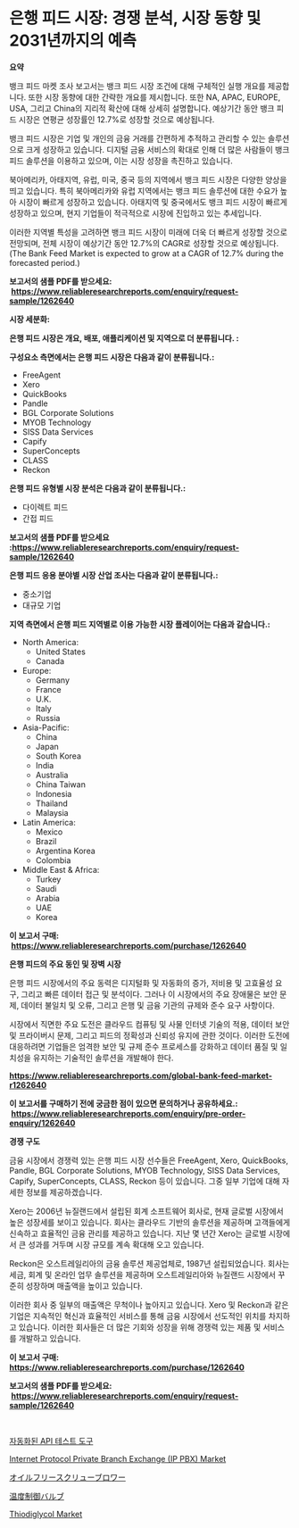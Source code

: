<p><h1>은행 피드 시장: 경쟁 분석, 시장 동향 및 2031년까지의 예측</h1></p><p><strong>요약</strong></p>
<p><p>뱅크 피드 마켓 조사 보고서는 뱅크 피드 시장 조건에 대해 구체적인 실행 개요를 제공합니다. 또한 시장 동향에 대한 간략한 개요를 제시합니다. 또한 NA, APAC, EUROPE, USA, 그리고 China의 지리적 확산에 대해 상세히 설명합니다. 예상기간 동안 뱅크 피드 시장은 연평균 성장률인 12.7%로 성장할 것으로 예상됩니다.</p><p>뱅크 피드 시장은 기업 및 개인의 금융 거래를 간편하게 추적하고 관리할 수 있는 솔루션으로 크게 성장하고 있습니다. 디지털 금융 서비스의 확대로 인해 더 많은 사람들이 뱅크 피드 솔루션을 이용하고 있으며, 이는 시장 성장을 촉진하고 있습니다.</p><p>북아메리카, 아태지역, 유럽, 미국, 중국 등의 지역에서 뱅크 피드 시장은 다양한 양상을 띄고 있습니다. 특히 북아메리카와 유럽 지역에서는 뱅크 피드 솔루션에 대한 수요가 높아 시장이 빠르게 성장하고 있습니다. 아태지역 및 중국에서도 뱅크 피드 시장이 빠르게 성장하고 있으며, 현지 기업들이 적극적으로 시장에 진입하고 있는 추세입니다.</p><p>이러한 지역별 특성을 고려하면 뱅크 피드 시장이 미래에 더욱 더 빠르게 성장할 것으로 전망되며, 전체 시장이 예상기간 동안 12.7%의 CAGR로 성장할 것으로 예상됩니다. (The Bank Feed Market is expected to grow at a CAGR of 12.7% during the forecasted period.)</p></p>
<p><strong>보고서의 샘플 PDF를 받으세요: &nbsp;<a href="https://www.reliableresearchreports.com/enquiry/request-sample/1262640">https://www.reliableresearchreports.com/enquiry/request-sample/1262640</a></strong></p>
<p><strong>시장 세분화:</strong></p>
<p><strong> 은행 피드 시장은 개요, 배포, 애플리케이션 및 지역으로 더 분류됩니다. :</strong></p>
<p><strong>구성요소 측면에서는 은행 피드 시장은 다음과 같이 분류됩니다.:</strong></p>
<p><ul><li>FreeAgent</li><li>Xero</li><li>QuickBooks</li><li>Pandle</li><li>BGL Corporate Solutions</li><li>MYOB Technology</li><li>SISS Data Services</li><li>Capify</li><li>SuperConcepts</li><li>CLASS</li><li>Reckon</li></ul></p>
<p><strong> 은행 피드 유형별 시장 분석은 다음과 같이 분류됩니다.:</strong></p>
<p><ul><li>다이렉트 피드</li><li>간접 피드</li></ul></p>
<p><strong>보고서의 샘플 PDF를 받으세요 :<a href="https://www.reliableresearchreports.com/enquiry/request-sample/1262640">https://www.reliableresearchreports.com/enquiry/request-sample/1262640</a></strong></p>
<p><strong> 은행 피드 응용 분야별 시장 산업 조사는 다음과 같이 분류됩니다.:</strong></p>
<p><ul><li>중소기업</li><li>대규모 기업</li></ul></p>
<p><strong>지역 측면에서 은행 피드 지역별로 이용 가능한 시장 플레이어는 다음과 같습니다.:</strong></p>
<p><ul>
    <li>
        North America:
        <ul>
            <li>United States</li>
            <li>Canada</li>
        </ul>
    </li>
    <li>
        Europe:
        <ul>
            <li>Germany</li>
            <li>France</li>
            <li>U.K.</li>
            <li>Italy</li>
            <li>Russia</li>
        </ul>
    </li>
    <li>
        Asia-Pacific:
        <ul>
            <li>China</li>
            <li>Japan</li>
            <li>South Korea</li>
            <li>India</li>
            <li>Australia</li>
            <li>China Taiwan</li>
            <li>Indonesia</li>
            <li>Thailand</li>
            <li>Malaysia</li>
        </ul>
    </li>
    <li>
        Latin America:
        <ul>
            <li>Mexico</li>
            <li>Brazil</li>
            <li>Argentina Korea</li>
            <li>Colombia</li>
        </ul>
    </li>
    <li>
        Middle East & Africa:
        <ul>
            <li>Turkey</li>
            <li>Saudi</li>
            <li>Arabia</li>
            <li>UAE</li>
            <li>Korea</li>
        </ul>
    </li>
    </ul></p>
<p><strong>이 보고서 구매: &nbsp;<a href="https://www.reliableresearchreports.com/purchase/1262640">https://www.reliableresearchreports.com/purchase/1262640</a></strong></p>
<p><strong>은행 피드의 주요 동인 및 장벽 시장</strong></p>
<p><p>은행 피드 시장에서의 주요 동력은 디지털화 및 자동화의 증가, 저비용 및 고효율성 요구, 그리고 빠른 데이터 접근 및 분석이다. 그러나 이 시장에서의 주요 장애물은 보안 문제, 데이터 불일치 및 오류, 그리고 은행 및 금융 기관의 규제와 준수 요구 사항이다.</p><p>시장에서 직면한 주요 도전은 클라우드 컴퓨팅 및 사물 인터넷 기술의 적용, 데이터 보안 및 프라이버시 문제, 그리고 피드의 정확성과 신뢰성 유지에 관한 것이다. 이러한 도전에 대응하려면 기업들은 엄격한 보안 및 규제 준수 프로세스를 강화하고 데이터 품질 및 일치성을 유지하는 기술적인 솔루션을 개발해야 한다.</p></p>
<p><strong><a href="https://www.reliableresearchreports.com/global-bank-feed-market-r1262640">https://www.reliableresearchreports.com/global-bank-feed-market-r1262640</a></strong></p>
<p><strong>이 보고서를 구매하기 전에 궁금한 점이 있으면 문의하거나 공유하세요.: &nbsp;<a href="https://www.reliableresearchreports.com/enquiry/pre-order-enquiry/1262640">https://www.reliableresearchreports.com/enquiry/pre-order-enquiry/1262640</a></strong></p>
<p><strong>경쟁 구도</strong></p>
<p><p>금융 시장에서 경쟁력 있는 은행 피드 시장 선수들은 FreeAgent, Xero, QuickBooks, Pandle, BGL Corporate Solutions, MYOB Technology, SISS Data Services, Capify, SuperConcepts, CLASS, Reckon 등이 있습니다. 그중 일부 기업에 대해 자세한 정보를 제공하겠습니다.</p><p>Xero는 2006년 뉴질랜드에서 설립된 회계 소프트웨어 회사로, 현재 글로벌 시장에서 높은 성장세를 보이고 있습니다. 회사는 클라우드 기반의 솔루션을 제공하며 고객들에게 신속하고 효율적인 금융 관리를 제공하고 있습니다. 지난 몇 년간 Xero는 글로벌 시장에서 큰 성과를 거두며 시장 규모를 계속 확대해 오고 있습니다.</p><p>Reckon은 오스트레일리아의 금융 솔루션 제공업체로, 1987년 설립되었습니다. 회사는 세금, 회계 및 온라인 업무 솔루션을 제공하며 오스트레일리아와 뉴질랜드 시장에서 꾸준히 성장하며 매출액을 높이고 있습니다.</p><p>이러한 회사 중 일부의 매출액은 무척이나 높아지고 있습니다. Xero 및 Reckon과 같은 기업은 지속적인 혁신과 효율적인 서비스를 통해 금융 시장에서 선도적인 위치를 차지하고 있습니다. 이러한 회사들은 더 많은 기회와 성장을 위해 경쟁력 있는 제품 및 서비스를 개발하고 있습니다.</p></p>
<p><strong>이 보고서 구매: &nbsp; <a href="https://www.reliableresearchreports.com/purchase/1262640">https://www.reliableresearchreports.com/purchase/1262640</a></strong></p>
<p><strong>보고서의 샘플 PDF를 받으세요: &nbsp;<a href="https://www.reliableresearchreports.com/enquiry/request-sample/1262640">https://www.reliableresearchreports.com/enquiry/request-sample/1262640</a></strong><strong></strong></p>
<p>&nbsp;</p>
<p><p><a href="https://github.com/crfsywufhm81415/Market-Research-Report-List-1/blob/main/934361318921.md">자동화된 API 테스트 도구</a></p><p><a href="https://github.com/Krish2023na/Market-Research-Report-List-3/blob/main/internet-protocol-private-branch-exchange-ip-pbx-market.md">Internet Protocol Private Branch Exchange (IP PBX) Market</a></p><p><a href="https://medium.com/@susanjprice2023/%E3%82%AA%E3%82%A4%E3%83%AB%E3%83%95%E3%83%AA%E3%83%BC%E3%82%B9%E3%82%AF%E3%83%AA%E3%83%A5%E3%83%BC%E3%83%96%E3%83%AD%E3%83%AF%E3%83%BC%E5%B8%82%E5%A0%B4-%E5%B8%82%E5%A0%B4cagr-%E5%B8%82%E5%A0%B4%E3%83%88%E3%83%AC%E3%83%B3%E3%83%89-%E3%81%8A%E3%82%88%E3%81%B3%E6%88%90%E9%95%B7%E6%88%A6%E7%95%A5%E3%81%B8%E3%81%AE%E6%B4%9E%E5%AF%9F-3e886c4eb1f2">オイルフリースクリューブロワー</a></p><p><a href="https://github.com/cnnriuez22368/Market-Research-Report-List-1/blob/main/564015420541.md">温度制御バルブ</a></p><p><a href="https://issuu.com/reportprime-2/docs/thiodiglycol-market-size-2030.pptx">Thiodiglycol Market</a></p></p>